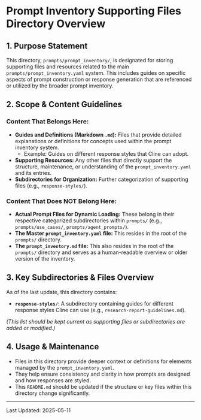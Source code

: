 # Prompt Inventory Supporting Files Directory Overview

## 1. Purpose Statement

This directory, `prompts/prompt_inventory/`, is designated for storing supporting files and resources related to the main `prompts/prompt_inventory.yaml` system. This includes guides on specific aspects of prompt construction or response generation that are referenced or utilized by the broader prompt inventory.

## 2. Scope & Content Guidelines

### Content That Belongs Here:
*   **Guides and Definitions (Markdown `.md`):** Files that provide detailed explanations or definitions for concepts used within the prompt inventory system.
    *   Example: Guides on different response styles that Cline can adopt.
*   **Supporting Resources:** Any other files that directly support the structure, maintenance, or understanding of the `prompt_inventory.yaml` and its entries.
*   **Subdirectories for Organization:** Further categorization of supporting files (e.g., `response-styles/`).

### Content That Does NOT Belong Here:
*   **Actual Prompt Files for Dynamic Loading:** These belong in their respective categorized subdirectories within `prompts/` (e.g., `prompts/use_cases/`, `prompts/agent_prompts/`).
*   **The Master `prompt_inventory.yaml` file:** This resides in the root of the `prompts/` directory.
*   **The `prompt_inventory.md` file:** This also resides in the root of the `prompts/` directory and serves as a human-readable overview or older version of the inventory.

## 3. Key Subdirectories & Files Overview

As of the last update, this directory contains:

*   **`response-styles/`**: A subdirectory containing guides for different response styles Cline can use (e.g., `research-report-guidelines.md`).

*(This list should be kept current as supporting files or subdirectories are added or modified.)*

## 4. Usage & Maintenance

*   Files in this directory provide deeper context or definitions for elements managed by the `prompt_inventory.yaml`.
*   They help ensure consistency and clarity in how prompts are designed and how responses are styled.
*   This `README.md` should be updated if the structure or key files within this directory change significantly.

---
Last Updated: 2025-05-11
